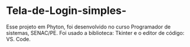 # Tela-de-Login-simples-

Esse projeto em Phyton, foi desenvolvido no curso Programador de sistemas, SENAC/PE.
Foi usado a biblioteca: Tkinter e o editor de código: VS. Code.
